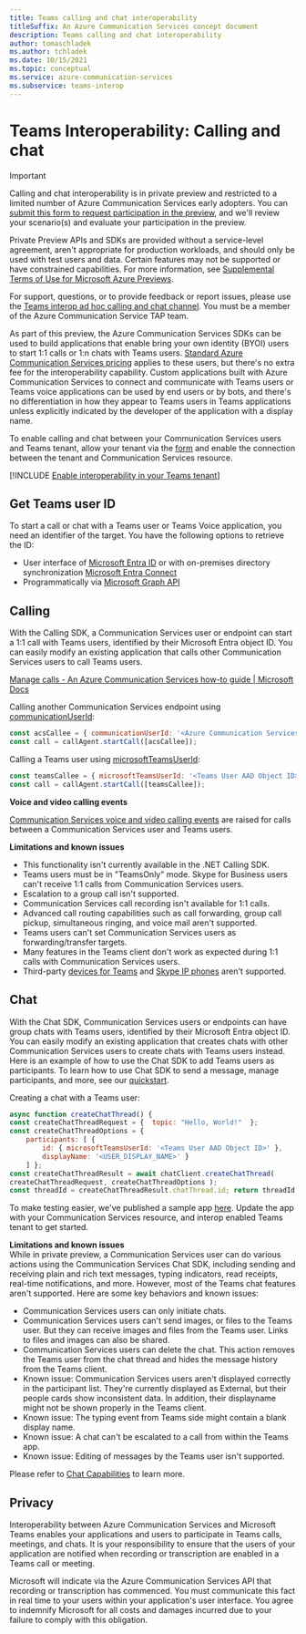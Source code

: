 ```yaml
---
title: Teams calling and chat interoperability
titleSuffix: An Azure Communication Services concept document
description: Teams calling and chat interoperability
author: tomaschladek
ms.author: tchladek
ms.date: 10/15/2021
ms.topic: conceptual
ms.service: azure-communication-services
ms.subservice: teams-interop
---
```


# Teams Interoperability: Calling and chat

> [!IMPORTANT]
> Calling and chat interoperability is in private preview and restricted to a limited number of Azure Communication Services early adopters. You can [submit this form to request participation in the preview](https://forms.office.com/r/F3WLqPjw0D), and we'll review your scenario(s) and evaluate your participation in the preview.
>
> Private Preview APIs and SDKs are provided without a service-level agreement, aren't appropriate for production workloads, and should only be used with test users and data. Certain features may not be supported or have constrained capabilities. For more information, see [Supplemental Terms of Use for Microsoft Azure Previews](https://azure.microsoft.com/support/legal/preview-supplemental-terms/).
> 
> For support, questions, or to provide feedback or report issues, please use the [Teams interop ad hoc calling and chat channel](https://teams.microsoft.com/l/channel/19%3abfc7d5e0b883455e80c9509e60f908fb%40thread.tacv2/Teams%2520Interop%2520ad%2520hoc%2520calling%2520and%2520chat?groupId=d78f76f3-4229-4262-abfb-172587b7a6bb&tenantId=72f988bf-86f1-41af-91ab-2d7cd011db47). You must be a member of the Azure Communication Service TAP team.

As part of this preview, the Azure Communication Services SDKs can be used to build applications that enable bring your own identity (BYOI) users to start 1:1 calls or 1:n chats with Teams users. [Standard Azure Communication Services pricing](https://azure.microsoft.com/pricing/details/communication-services/) applies to these users, but there's no extra fee for the interoperability capability. Custom applications built with Azure Communication Services to connect and communicate with Teams users or Teams voice applications can be used by end users or by bots, and there's no differentiation in how they appear to Teams users in Teams applications unless explicitly indicated by the developer of the application with a display name.

To enable calling and chat between your Communication Services users and Teams tenant, allow your tenant via the [form](https://forms.office.com/r/F3WLqPjw0D) and enable the connection between the tenant and Communication Services resource.

[!INCLUDE [Enable interoperability in your Teams tenant](./../includes/enable-interoperability-for-teams-tenant.md)]
## Get Teams user ID

To start a call or chat with a Teams user or Teams Voice application, you need an identifier of the target. You have the following options to retrieve the ID:
- User interface of [Microsoft Entra ID](../troubleshooting-info.md?#getting-user-id) or with on-premises directory synchronization [Microsoft Entra Connect](../../../active-directory/hybrid/how-to-connect-sync-whatis.md)
- Programmatically via [Microsoft Graph API](/graph/api/resources/users)

## Calling
With the Calling SDK, a Communication Services user or endpoint can start a 1:1 call with Teams users, identified by their Microsoft Entra object ID. You can easily modify an existing application that calls other Communication Services users to call Teams users.
 
[Manage calls - An Azure Communication Services how-to guide | Microsoft Docs](../../how-tos/calling-sdk/manage-calls.md?pivots=platform-web)

Calling another Communication Services endpoint using [communicationUserId](/javascript/api/@azure/communication-common/communicationuseridentifier#communicationUserId):
```js
const acsCallee = { communicationUserId: '<Azure Communication Services User ID>' }
const call = callAgent.startCall([acsCallee]);
```

Calling a Teams user using [microsoftTeamsUserId](/javascript/api/@azure/communication-common/microsoftteamsuseridentifier#microsoftTeamsUserId):
```js
const teamsCallee = { microsoftTeamsUserId: '<Teams User AAD Object ID>' }
const call = callAgent.startCall([teamsCallee]);
```
**Voice and video calling events**

[Communication Services voice and video calling events](../../../event-grid/communication-services-voice-video-events.md) are raised for calls between a Communication Services user and Teams users.

**Limitations and known issues**
- This functionality isn't currently available in the .NET Calling SDK.
- Teams users must be in "TeamsOnly" mode. Skype for Business users can't receive 1:1 calls from Communication Services users.
- Escalation to a group call isn't supported.
- Communication Services call recording isn't available for 1:1 calls.
- Advanced call routing capabilities such as call forwarding, group call pickup, simultaneous ringing, and voice mail aren't supported.
- Teams users can't set Communication Services users as forwarding/transfer targets.
- Many features in the Teams client don't work as expected during 1:1 calls with Communication Services users.
- Third-party [devices for Teams](/MicrosoftTeams/devices/teams-ip-phones) and [Skype IP phones](/skypeforbusiness/certification/devices-ip-phones) aren't supported.

## Chat
With the Chat SDK, Communication Services users or endpoints can have group chats with Teams users, identified by their Microsoft Entra object ID. You can easily modify an existing application that creates chats with other Communication Services users to create chats with Teams users instead. Here is an example of how to use the Chat SDK to add Teams users as participants. To learn how to use Chat SDK to send a message, manage participants, and more, see our [quickstart](../../quickstarts/chat/get-started.md?pivots=programming-language-javascript).

Creating a chat with a Teams user:
```js
async function createChatThread() { 
const createChatThreadRequest = {  topic: "Hello, World!"  }; 
const createChatThreadOptions = {
    participants: [ { 
        id: { microsoftTeamsUserId: '<Teams User AAD Object ID>' }, 
        displayName: '<USER_DISPLAY_NAME>' }
    ] }; 
const createChatThreadResult = await chatClient.createChatThread( 
createChatThreadRequest, createChatThreadOptions ); 
const threadId = createChatThreadResult.chatThread.id; return threadId; }
```                                         

To make testing easier, we've published a sample app [here](https://github.com/Azure-Samples/communication-services-web-chat-hero/tree/teams-interop-chat-adhoc). Update the app with your Communication Services resource, and interop enabled Teams tenant to get started. 

**Limitations and known issues** </br>
While in private preview, a Communication Services user can do various actions using the Communication Services Chat SDK, including sending and receiving plain and rich text messages, typing indicators, read receipts, real-time notifications, and more. However, most of the Teams chat features aren't supported. Here are some key behaviors and known issues:
- Communication Services users can only initiate chats. 
-    Communication Services users can't send images, or files to the Teams user. But they can receive images and files from the Teams user. Links to files and images can also be shared.
-    Communication Services users can delete the chat. This action removes the Teams user from the chat thread and hides the message history from the Teams client.
- Known issue: Communication Services users aren't displayed correctly in the participant list. They're currently displayed as External, but their people cards show inconsistent data. In addition, their displayname might not be shown properly in the Teams client.
- Known issue: The typing event from Teams side might contain a blank display name.
- Known issue: A chat can't be escalated to a call from within the Teams app. 
- Known issue: Editing of messages by the Teams user isn't supported. 

Please refer to [Chat Capabilities](../interop/guest/capabilities.md) to learn more. 

## Privacy
Interoperability between Azure Communication Services and Microsoft Teams enables your applications and users to participate in Teams calls, meetings, and chats. It is your responsibility to ensure that the users of your application are notified when recording or transcription are enabled in a Teams call or meeting.

Microsoft will indicate via the Azure Communication Services API that recording or transcription has commenced. You must communicate this fact in real time to your users within your application's user interface. You agree to indemnify Microsoft for all costs and damages incurred due to your failure to comply with this obligation.

